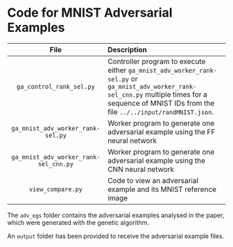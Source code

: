 # Code for MNIST Adversarial Examples

| File | Description |
|:-------------------------:|:------------------------------------------------------------------------------------- |
| <code>ga_control_rank_sel.py </code> | Controller program to execute either <code>ga_mnist_adv_worker_rank-sel.py</code> or <code>ga_mnist_adv_worker_rank-sel_cnn.py</code> multiple times for a sequence of MNIST IDs from the file `../../input/randMNIST.json`. |
| <code>ga_mnist_adv_worker_rank-sel.py</code> | Worker program to generate one adversarial example using the FF neural network |
| <code>ga_mnist_adv_worker_rank-sel_cnn.py</code> | Worker program to generate one adversarial example using the CNN neural network |
| <code>view_compare.py</code> | Code to view an adversarial example and its MNIST reference image |

The <code>adv_egs</code> folder contains the adversarial examples analysed in the paper, which were generated with the genetic algorithm.

An <code>output</code> folder has been provided to receive the adversarial example files.

